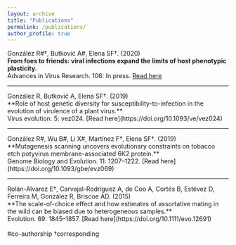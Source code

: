 ```yaml
---
layout: archive
title: "Publications"
permalink: /publications/
author_profile: true
---
```


González R#†, Butković A#, Elena SF†. (2020)<br/>
**From foes to friends: viral infections expand the limits of host phenotypic plasticity.**<br/>
Advances in Virus Research. 106: In press.
[Read here](https://doi.org/10.1016/bs.aivir.2020.01.003)
<hr/>
González R, Butković A, Elena SF†. (2019)<br/>
**Role of host genetic diversity for susceptibility-to-infection in the evolution of virulence of a plant virus.**<br/> 
Virus evolution. 5: vez024. 
[Read here](https://doi.org/10.1093/ve/vez024)
<hr/>
González R#, Wu B#, Li X#, Martínez F†, Elena SF†. (2019)<br/> 
**Mutagenesis scanning uncovers evolutionary constraints on tobacco etch potyvirus membrane-associated 6K2 protein.**<br/> 
Genome Biology and Evolution. 11: 1207–1222. 
[Read here](https://doi.org/10.1093/gbe/evz069)
<hr/>
Rolán-Alvarez E†, Carvajal-Rodríguez A, de Coo A, Cortés B, Estévez D, Ferreira M, González R, Briscoe AD. (2015)<br/> 
**The scale-of-choice effect and how estimates of assortative mating in the wild can be biased due to heterogeneous samples.**<br/> 
Evolution. 69: 1845–1857. 
[Read here](https://doi.org/10.1111/evo.12691)
<br/>
<br/>
#co-authorship
†corresponding
